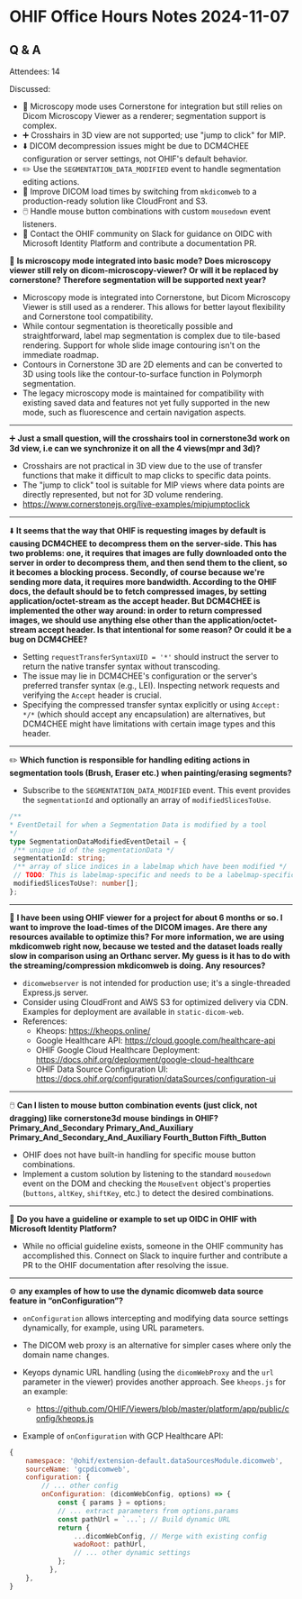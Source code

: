 # OHIF Office Hours Notes 2024-11-07

## Q & A

Attendees: 14

Discussed:
- 🔬 Microscopy mode uses Cornerstone for integration but still relies on Dicom Microscopy Viewer as a renderer; segmentation support is complex.
- ➕ Crosshairs in 3D view are not supported; use "jump to click" for MIP.
- ⬇️ DICOM decompression issues might be due to DCM4CHEE configuration or server settings, not OHIF's default behavior.
- ✏️ Use the `SEGMENTATION_DATA_MODIFIED` event to handle segmentation editing actions.
- 🚀 Improve DICOM load times by switching from `mkdicomweb` to a production-ready solution like CloudFront and S3.
- 🖱️ Handle mouse button combinations with custom `mousedown` event listeners.
- 🔑 Contact the OHIF community on Slack for guidance on OIDC with Microsoft Identity Platform and contribute a documentation PR.




🔬 **Is microscopy mode integrated into basic mode? Does microscopy viewer still rely on dicom-microscopy-viewer? Or will it be replaced by cornerstone? Therefore segmentation will be supported next year?**
- Microscopy mode is integrated into Cornerstone, but Dicom Microscopy Viewer is still used as a renderer. This allows for better layout flexibility and Cornerstone tool compatibility.
- While contour segmentation is theoretically possible and straightforward, label map segmentation is complex due to tile-based rendering.  Support for whole slide image contouring isn't on the immediate roadmap.
- Contours in Cornerstone 3D are 2D elements and can be converted to 3D using tools like the contour-to-surface function in Polymorph segmentation.
- The legacy microscopy mode is maintained for compatibility with existing saved data and features not yet fully supported in the new mode, such as fluorescence and certain navigation aspects.

---

➕ **Just a small question, will the crosshairs tool in cornerstone3d work on 3d view, i.e can we synchronize it on all the 4 views(mpr and 3d)?**
- Crosshairs are not practical in 3D view due to the use of transfer functions that make it difficult to map clicks to specific data points.
- The "jump to click" tool is suitable for MIP views where data points are directly represented, but not for 3D volume rendering.
- https://www.cornerstonejs.org/live-examples/mipjumptoclick

---

⬇️ **It seems that the way that OHIF is requesting images by default is causing DCM4CHEE to decompress them on the server-side. This has two problems: one, it requires that images are fully downloaded onto the server in order to decompress them, and then send them to the client, so it becomes a blocking process. Secondly, of course because we're sending more data, it requires more bandwidth. According to the OHIF docs, the default should be to fetch compressed images, by setting application/octet-stream as the accept header. But DCM4CHEE is implemented the other way around: in order to return compressed images, we should use anything else other than the application/octet-stream accept header. Is that intentional for some reason? Or could it be a bug on DCM4CHEE?**
- Setting `requestTransferSyntaxUID = '*'` should instruct the server to return the native transfer syntax without transcoding.
- The issue may lie in DCM4CHEE's configuration or the server's preferred transfer syntax (e.g., LEI). Inspecting network requests and verifying the `Accept` header is crucial.
- Specifying the compressed transfer syntax explicitly or using `Accept: */*` (which should accept any encapsulation) are alternatives, but DCM4CHEE might have limitations with certain image types and this header.


---

✏️ **Which function is responsible for handling editing actions in segmentation tools (Brush, Eraser etc.) when painting/erasing segments?**
- Subscribe to the `SEGMENTATION_DATA_MODIFIED` event.  This event provides the `segmentationId` and optionally an array of `modifiedSlicesToUse`.

```typescript
/**
* EventDetail for when a Segmentation Data is modified by a tool
*/
type SegmentationDataModifiedEventDetail = {
 /** unique id of the segmentationData */
 segmentationId: string;
 /** array of slice indices in a labelmap which have been modified */
 // TODO: This is labelmap-specific and needs to be a labelmap-specific event
 modifiedSlicesToUse?: number[];
};
```


---

🚀 **I have been using OHIF viewer for a project for about 6 months or so. I want to improve the load-times of the DICOM images. Are there any resources available to optimize this?
For more information, we are using mkdicomweb right now, because we tested and the dataset loads really slow in comparison using an Orthanc server. My guess is it has to do with the streaming/compression mkdicomweb is doing. Any resources?**
- `dicomwebserver` is not intended for production use; it's a single-threaded Express.js server.
- Consider using CloudFront and AWS S3 for optimized delivery via CDN. Examples for deployment are available in `static-dicom-web`.
- References:
    - Kheops: https://kheops.online/
    - Google Healthcare API: https://cloud.google.com/healthcare-api
    - OHIF Google Cloud Healthcare Deployment: https://docs.ohif.org/deployment/google-cloud-healthcare
    - OHIF Data Source Configuration UI: https://docs.ohif.org/configuration/dataSources/configuration-ui



---

🖱️ **Can I listen to mouse button combination events (just click, not dragging) like cornerstone3d mouse bindings in OHIF?
Primary_And_Secondary
Primary_And_Auxiliary
Primary_And_Secondary_And_Auxiliary
Fourth_Button
Fifth_Button**
- OHIF does not have built-in handling for specific mouse button combinations.
- Implement a custom solution by listening to the standard `mousedown` event on the DOM and checking the `MouseEvent` object's properties (`buttons`, `altKey`, `shiftKey`, etc.) to detect the desired combinations.

---

🔑 **Do you have a guideline or example to set up OIDC in OHIF with Microsoft Identity Platform?**
- While no official guideline exists, someone in the OHIF community has accomplished this.  Connect on Slack to inquire further and contribute a PR to the OHIF documentation after resolving the issue.

---

⚙️ **any examples of how to use the dynamic dicomweb data source feature in “onConfiguration”?**
- `onConfiguration` allows intercepting and modifying data source settings dynamically, for example, using URL parameters.
- The DICOM web proxy is an alternative for simpler cases where only the domain name changes.
- Keyops dynamic URL handling (using the `dicomWebProxy` and the `url` parameter in the viewer) provides another approach.  See `kheops.js` for an example:
    - https://github.com/OHIF/Viewers/blob/master/platform/app/public/config/kheops.js

- Example of `onConfiguration` with GCP Healthcare API:

```javascript
{
    namespace: '@ohif/extension-default.dataSourcesModule.dicomweb',
    sourceName: 'gcpdicomweb',
    configuration: {
        // ... other config
        onConfiguration: (dicomWebConfig, options) => {
            const { params } = options;
            // ... extract parameters from options.params
            const pathUrl = `...`; // Build dynamic URL
            return {
                ...dicomWebConfig, // Merge with existing config
                wadoRoot: pathUrl,
                // ... other dynamic settings
            };
          },
    },
}
```


